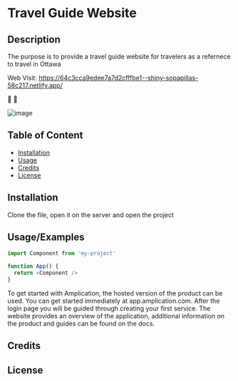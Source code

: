 # Travel Guide Website
## Description 

The purpose is to provide a travel guide website for travelers as a refernece to travel in Ottawa 

Web Visit: https://64c3cca9edee7a7d2cfffbe1--shiny-sopapillas-58c217.netlify.app/ 

🥳 🚀

![image](https://github.com/Phyllis-wu/Travel-Guide-Website/assets/140414582/a2749a75-5004-4182-9746-cea4e776cabd)


## Table of Content


- [Installation](#installation)
- [Usage](#usage)
- [Credits](#credits)
- [License](#license)

  
## Installation

Clone the file, open it on the server and open the project
    
    
## Usage/Examples

```javascript
import Component from 'my-project'

function App() {
  return <Component />
}
```

To get started with Amplication, the hosted version of the product can be used. You can get started immediately at app.amplication.com. After the login page you will be guided through creating your first service. The website provides an overview of the application, additional information on the product and guides can be found on the docs.

## Credits
## License

